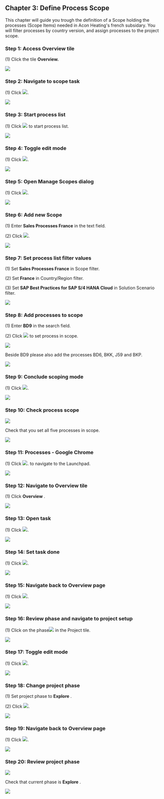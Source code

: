 ﻿## Chapter 3: Define Process Scope

This chapter will guide you trough the definition of a Scope holding the processes \(Scope Items\) needed in Acon Heating's french subsidary. You will filter processes by country version, and assign processes to the project scope.



### Step 1: Access Overview tile



\(1\) Click the tile  **Overview.** 

![](Markdown_files/img_0.png)



### Step 2: Navigate to scope task



\(1\) Click  ![](Markdown_files/fieldicon.png).

![](Markdown_files/img_000.png)



### Step 3: Start process list



\(1\) Click  ![](Markdown_files/fieldicon_220.png) to start process list.

![](Markdown_files/img_001.png)



### Step 4: Toggle edit mode



\(1\) Click  ![](Markdown_files/fieldicon00.png).

![](Markdown_files/img_002.png)



### Step 5: Open Manage Scopes dialog



\(1\) Click  ![](Markdown_files/fieldicon01.png).

![](Markdown_files/img_003.png)



### Step 6: Add new Scope



\(1\) Enter  **Sales Processes France**  in the text field.

\(2\) Click  ![](Markdown_files/fieldicon02.png).

![](Markdown_files/img_004.png)



### Step 7: Set process list filter values



\(1\) Set  **Sales Processes France**  in Scope filter.

\(2\) Set  **France** in Country/Region filter.

\(3\) Set  **SAP Best Practices for SAP S/4 HANA Cloud** in Solution Scenario filter.

![](Markdown_files/img_005.png)



### Step 8: Add processes to scope



\(1\) Enter  **BD9**  in the search field.

\(2\) Click  ![](Markdown_files/fieldicon_239.png) to set process in scope.

![](Markdown_files/info_word.png)

Beside BD9 please also add the processes BD6, BKK, J59 and BKP.



 

![](Markdown_files/img_006.png)



### Step 9: Conclude scoping mode



\(1\) Click  ![](Markdown_files/fieldicon_241.png).

![](Markdown_files/img_007.png)



### Step 10: Check process scope



![](Markdown_files/info_word00.png)

Check that you set all five processes in scope.



 

![](Markdown_files/img_008.png)



### Step 11: Processes - Google Chrome



\(1\) Click  ![](Markdown_files/fieldicon_258.png). to navigate to the Launchpad.

![](Markdown_files/img_009.png)



### Step 12: Navigate to Overview tile



\(1\) Click  **Overview** .

![](Markdown_files/img_010.png)



### Step 13: Open task



\(1\) Click  ![](Markdown_files/fieldicon03.png).

![](Markdown_files/img_011.png)



### Step 14: Set task done



\(1\) Click  ![](Markdown_files/fieldicon04.png).

![](Markdown_files/img_012.png)



### Step 15: Navigate back to Overview page



\(1\) Click  ![](Markdown_files/fieldicon_267.png).

![](Markdown_files/img_013.png)



### Step 16: Review phase and navigate to project setup



\(1\) Click on the phase![](Markdown_files/fieldicon05.png) in the Project tile.

![](Markdown_files/img_014.png)



### Step 17: Toggle edit mode



\(1\) Click  ![](Markdown_files/fieldicon06.png).

![](Markdown_files/img_015.png)



### Step 18: Change project phase



\(1\) Set project phase to  **Explore** .

\(2\) Click  ![](Markdown_files/fieldicon07.png).

![](Markdown_files/img_016.png)



### Step 19: Navigate back to Overview page



\(1\) Click  ![](Markdown_files/fieldicon_279.png).

![](Markdown_files/img_017.png)



### Step 20: Review project phase



![](Markdown_files/info_word01.png)

Check that current phase is  **Explore** .



 

![](Markdown_files/img_018.png)



